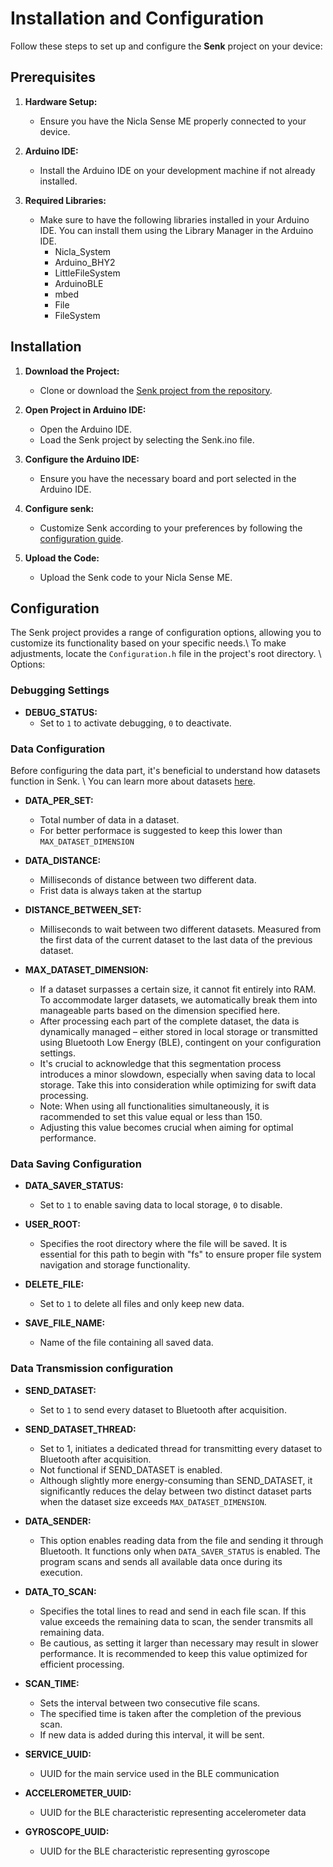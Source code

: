 # Installation and Configuration

Follow these steps to set up and configure the **Senk** project on your device:

## Prerequisites

1. **Hardware Setup:**
   - Ensure you have the Nicla Sense ME properly connected to your device.

2. **Arduino IDE:**
   - Install the Arduino IDE on your development machine if not already installed.

3. **Required Libraries:**
    - Make sure to have the following libraries installed in your Arduino IDE. You can install them using the Library Manager in the Arduino IDE.
        - Nicla_System
        - Arduino_BHY2
        - LittleFileSystem
        - ArduinoBLE
        - mbed
        - File
        - FileSystem

## Installation

1. **Download the Project:**
   - Clone or download the [Senk project from the repository](https://github.com/Magform/senk).

2. **Open Project in Arduino IDE:**
   - Open the Arduino IDE.
   - Load the Senk project by selecting the Senk.ino file.

3. **Configure the Arduino IDE:**
   - Ensure you have the necessary board and port selected in the Arduino IDE.

4. **Configure senk:**
   - Customize Senk according to your preferences by following the [configuration guide](#configuration).

5. **Upload the Code:**
   - Upload the Senk code to your Nicla Sense ME.

## Configuration

The Senk project provides a range of configuration options, allowing you to customize its functionality based on your specific needs.\\
To make adjustments, locate the `Configuration.h` file in the project's root directory. \\
Options:

### Debugging Settings

- **DEBUG_STATUS:**
  - Set to `1` to activate debugging, `0` to deactivate.

### Data Configuration

Before configuring the data part, it's beneficial to understand how datasets function in Senk. \\
You can learn more about datasets [here](https://senk.nicolasferraresso.dev/#/implementation_analysis?id=dataset-management).

- **DATA_PER_SET:**
  - Total number of data in a dataset.
  - For better performace is suggested to keep this lower than `MAX_DATASET_DIMENSION`

- **DATA_DISTANCE:**
  - Milliseconds of distance between two different data.
  - Frist data is always taken at the startup

- **DISTANCE_BETWEEN_SET:**
  - Milliseconds to wait between two different datasets. Measured from the first data of the current dataset to the last data of the previous dataset.

- **MAX_DATASET_DIMENSION:**
  - If a dataset surpasses a certain size, it cannot fit entirely into RAM. To accommodate larger datasets, we automatically break them into manageable parts based on the dimension specified here.
  - After processing each part of the complete dataset, the data is dynamically managed – either stored in local storage or transmitted using Bluetooth Low Energy (BLE), contingent on your configuration settings.
  - It's crucial to acknowledge that this segmentation process introduces a minor slowdown, especially when saving data to local storage. Take this into consideration while optimizing for swift data processing.
  - Note: When using all functionalities simultaneously, it is racommended to set this value equal or less than 150.
  - Adjusting this value becomes crucial when aiming for optimal performance.

### Data Saving Configuration

- **DATA_SAVER_STATUS:**
  - Set to `1` to enable saving data to local storage, `0` to disable.

- **USER_ROOT:**
  - Specifies the root directory where the file will be saved. It is essential for this path to begin with "fs" to ensure proper file system navigation and storage functionality.

- **DELETE_FILE:**
  - Set to `1` to delete all files and only keep new data.

- **SAVE_FILE_NAME:**
  - Name of the file containing all saved data.

### Data Transmission configuration

- **SEND_DATASET:**
  - Set to `1` to send every dataset to Bluetooth after acquisition.

- **SEND_DATASET_THREAD:**
  - Set to 1, initiates a dedicated thread for transmitting every dataset to Bluetooth after acquisition.
  - Not functional if SEND_DATASET is enabled.
  - Although slightly more energy-consuming than SEND_DATASET, it significantly reduces the delay between two distinct dataset parts when the dataset size exceeds `MAX_DATASET_DIMENSION`.

- **DATA_SENDER:**
  - This option enables reading data from the file and sending it through Bluetooth. It functions only when `DATA_SAVER_STATUS` is enabled. The program scans and sends all available data once during its execution.

- **DATA_TO_SCAN:**
  - Specifies the total lines to read and send in each file scan. If this value exceeds the remaining data to scan, the sender transmits all remaining data.
  - Be cautious, as setting it larger than necessary may result in slower performance. It is recommended to keep this value optimized for efficient processing.

- **SCAN_TIME:**
  - Sets the interval between two consecutive file scans.
  - The specified time is taken after the completion of the previous scan.
  - If new data is added during this interval, it will be sent.

- **SERVICE_UUID:**
  - UUID for the main service used in the BLE communication

- **ACCELEROMETER_UUID:**
  - UUID for the BLE characteristic representing accelerometer data

- **GYROSCOPE_UUID:**
  - UUID for the BLE characteristic representing gyroscope
  